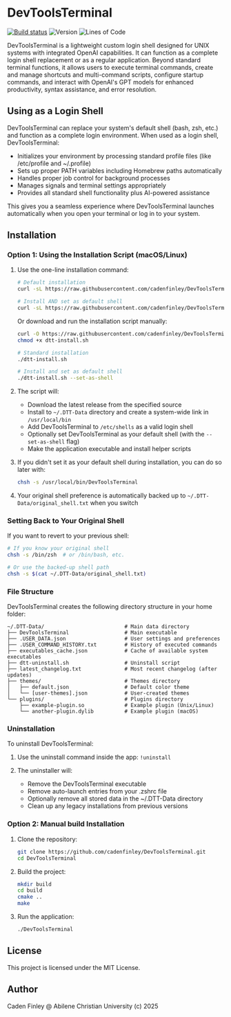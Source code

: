 # DevToolsTerminal

[![Build status](https://ci.appveyor.com/api/projects/status/dqk13klgh9d22bu5?svg=true)](https://ci.appveyor.com/project/CadenFinley/devtoolsterminal)
![Version](https://img.shields.io/github/v/release/CadenFinley/DevToolsTerminal?label=version&color=blue)
![Lines of Code](https://img.shields.io/badge/lines%20of%20code-8986-green)


DevToolsTerminal is a lightweight custom login shell designed for UNIX systems with integrated OpenAI capabilities. It can function as a complete login shell replacement or as a regular application. Beyond standard terminal functions, it allows users to execute terminal commands, create and manage shortcuts and multi-command scripts, configure startup commands, and interact with OpenAI's GPT models for enhanced productivity, syntax assistance, and error resolution.

## Using as a Login Shell

DevToolsTerminal can replace your system's default shell (bash, zsh, etc.) and function as a complete login environment. When used as a login shell, DevToolsTerminal:

- Initializes your environment by processing standard profile files (like /etc/profile and ~/.profile)
- Sets up proper PATH variables including Homebrew paths automatically
- Handles proper job control for background processes
- Manages signals and terminal settings appropriately
- Provides all standard shell functionality plus AI-powered assistance

This gives you a seamless experience where DevToolsTerminal launches automatically when you open your terminal or log in to your system.

## Installation

### Option 1: Using the Installation Script (macOS/Linux)

1. Use the one-line installation command:
   ```sh
   # Default installation
   curl -sL https://raw.githubusercontent.com/cadenfinley/DevToolsTerminal/main/tool-scripts/dtt-install.sh | bash
   
   # Install AND set as default shell
   curl -sL https://raw.githubusercontent.com/cadenfinley/DevToolsTerminal/main/tool-scripts/dtt-install.sh | bash -s -- --set-as-shell
   ```

   Or download and run the installation script manually:
   ```sh
   curl -O https://raw.githubusercontent.com/cadenfinley/DevToolsTerminal/main/tool-scripts/dtt-install.sh
   chmod +x dtt-install.sh
   
   # Standard installation
   ./dtt-install.sh
   
   # Install and set as default shell
   ./dtt-install.sh --set-as-shell
   ```

2. The script will:
   - Download the latest release from the specified source
   - Install to `~/.DTT-Data` directory and create a system-wide link in `/usr/local/bin`
   - Add DevToolsTerminal to `/etc/shells` as a valid login shell
   - Optionally set DevToolsTerminal as your default shell (with the `--set-as-shell` flag)
   - Make the application executable and install helper scripts

3. If you didn't set it as your default shell during installation, you can do so later with:
   ```sh
   chsh -s /usr/local/bin/DevToolsTerminal
   ```

4. Your original shell preference is automatically backed up to `~/.DTT-Data/original_shell.txt` when you switch

### Setting Back to Your Original Shell

If you want to revert to your previous shell:

```sh
# If you know your original shell
chsh -s /bin/zsh  # or /bin/bash, etc.

# Or use the backed-up shell path
chsh -s $(cat ~/.DTT-Data/original_shell.txt)
```

### File Structure

DevToolsTerminal creates the following directory structure in your home folder:

```
~/.DTT-Data/                          # Main data directory
├── DevToolsTerminal                  # Main executable
├── .USER_DATA.json                   # User settings and preferences
├── .USER_COMMAND_HISTORY.txt         # History of executed commands
├── executables_cache.json            # Cache of available system executables
├── dtt-uninstall.sh                  # Uninstall script
├── latest_changelog.txt              # Most recent changelog (after updates)
├── themes/                           # Themes directory
│   ├── default.json                  # Default color theme
│   └── [user-themes].json            # User-created themes
└── plugins/                          # Plugins directory
    ├── example-plugin.so             # Example plugin (Unix/Linux)
    └── another-plugin.dylib          # Example plugin (macOS)
```

### Uninstallation

To uninstall DevToolsTerminal:

1. Use the uninstall command inside the app: `!uninstall`
   
2. The uninstaller will:
   - Remove the DevToolsTerminal executable
   - Remove auto-launch entries from your .zshrc file
   - Optionally remove all stored data in the ~/.DTT-Data directory
   - Clean up any legacy installations from previous versions


### Option 2: Manual build Installation

1. Clone the repository:
   ```sh
   git clone https://github.com/cadenfinley/DevToolsTerminal.git
   cd DevToolsTerminal
   ```

2. Build the project:
   ```sh
   mkdir build
   cd build
   cmake ..
   make
   ```

3. Run the application:
   ```sh
   ./DevToolsTerminal
   ```

## License

This project is licensed under the MIT License.

## Author

Caden Finley @ Abilene Christian University (c) 2025
